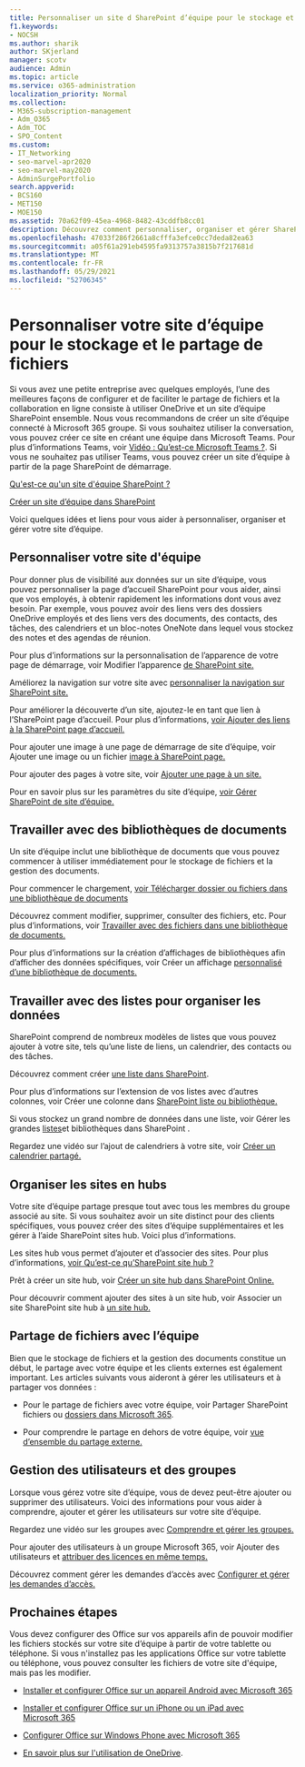 ```yaml
---
title: Personnaliser un site d SharePoint d’équipe pour le stockage et le partage de fichiers
f1.keywords:
- NOCSH
ms.author: sharik
author: SKjerland
manager: scotv
audience: Admin
ms.topic: article
ms.service: o365-administration
localization_priority: Normal
ms.collection:
- M365-subscription-management
- Adm_O365
- Adm_TOC
- SPO_Content
ms.custom:
- IT_Networking
- seo-marvel-apr2020
- seo-marvel-may2020
- AdminSurgePortfolio
search.appverid:
- BCS160
- MET150
- MOE150
ms.assetid: 70a62f09-45ea-4968-8482-43cddfb8cc01
description: Découvrez comment personnaliser, organiser et gérer SharePoint site d’équipe avec des bibliothèques de documents, des listes et des hubs.
ms.openlocfilehash: 47033f286f2661a8cfffa3efce0cc7deda82ea63
ms.sourcegitcommit: a05f61a291eb4595fa9313757a3815b7f217681d
ms.translationtype: MT
ms.contentlocale: fr-FR
ms.lasthandoff: 05/29/2021
ms.locfileid: "52706345"
---
```

# <a name="customize-your-team-site-for-file-storage-and-sharing"></a>Personnaliser votre site d’équipe pour le stockage et le partage de fichiers

Si vous avez une petite entreprise avec quelques employés, l’une des meilleures façons de configurer et de faciliter le partage de fichiers et la collaboration en ligne consiste à utiliser OneDrive et un site d’équipe SharePoint ensemble. Nous vous recommandons de créer un site d’équipe connecté à Microsoft 365 groupe. Si vous souhaitez utiliser la conversation, vous pouvez créer ce site en créant une équipe dans Microsoft Teams. Pour plus d’informations Teams, voir [Vidéo : Qu’est-ce Microsoft Teams ?](https://support.microsoft.com/office/b98d533f-118e-4bae-bf44-3df2470c2b12). Si vous ne souhaitez pas utiliser Teams, vous pouvez créer un site d’équipe à partir de la page SharePoint de démarrage. 
  
[Qu'est-ce qu'un site d'équipe SharePoint ?](https://support.microsoft.com/office/75545757-36c3-46a7-beed-0aaa74f0401e)
  
[Créer un site d’équipe dans SharePoint](https://support.microsoft.com/office/ef10c1e7-15f3-42a3-98aa-b5972711777d)
  
Voici quelques idées et liens pour vous aider à personnaliser, organiser et gérer votre site d’équipe.
  
 
## <a name="customize-your-team-site"></a>Personnaliser votre site d'équipe

Pour donner plus de visibilité aux données sur un site d’équipe, vous pouvez personnaliser la page d’accueil SharePoint pour vous aider, ainsi que vos employés, à obtenir rapidement les informations dont vous avez besoin. Par exemple, vous pouvez avoir des liens vers des dossiers OneDrive employés et des liens vers des documents, des contacts, des tâches, des calendriers et un bloc-notes OneNote dans lequel vous stockez des notes et des agendas de réunion.
  
Pour plus d’informations sur la personnalisation de l’apparence de votre page de démarrage, voir Modifier l’apparence [de SharePoint site.](https://support.microsoft.com/office/06bbadc3-6b04-4a60-9d14-894f6a170818)
  
Améliorez la navigation sur votre site avec [personnaliser la navigation sur SharePoint site.](https://support.microsoft.com/office/3cd61ae7-a9ed-4e1e-bf6d-4655f0bf25ca)
  
Pour améliorer la découverte d’un site, ajoutez-le en tant que lien à l’SharePoint page d’accueil. Pour plus d’informations, [voir Ajouter des liens à la SharePoint page d’accueil.](/sharepoint/change-links-list-on-sharepoint-home-page)
  
Pour ajouter une image à une page de démarrage de site d’équipe, voir Ajouter une image ou un fichier [image à SharePoint page.](https://support.microsoft.com/office/4a9b0e98-c89a-4a41-8adb-b7750dccca16)
  
Pour ajouter des pages à votre site, voir [Ajouter une page à un site.](https://support.microsoft.com/office/b3d46deb-27a6-4b1e-87b8-df851e503dec)
  
Pour en savoir plus sur les paramètres du site d’équipe, [voir Gérer SharePoint de site d’équipe.](https://support.microsoft.com/office/8376034D-D0C7-446E-9178-6AB51C58DF42)
  
## <a name="work-with-document-libraries"></a>Travailler avec des bibliothèques de documents

Un site d’équipe inclut une bibliothèque de documents que vous pouvez commencer à utiliser immédiatement pour le stockage de fichiers et la gestion des documents.

Pour commencer le chargement, [voir Télécharger dossier ou fichiers dans une bibliothèque de documents](https://support.microsoft.com/office/eb18fcba-c953-4d45-8d90-8da66edeacdb)
   
Découvrez comment modifier, supprimer, consulter des fichiers, etc. Pour plus d’informations, voir [Travailler avec des fichiers dans une bibliothèque de documents.](https://support.microsoft.com/office/a9d89171-1673-4892-9dd2-1ca52037dea2)
  
Pour plus d’informations sur la création d’affichages de bibliothèques afin d’afficher des données spécifiques, voir Créer un affichage [personnalisé d’une bibliothèque de documents.](https://support.microsoft.com/office/8f6b08e0-a9a0-4232-9b9b-b374a2ad3da7)
  
## <a name="work-with-lists-to-organize-data"></a>Travailler avec des listes pour organiser les données

SharePoint comprend de nombreux modèles de listes que vous pouvez ajouter à votre site, tels qu’une liste de liens, un calendrier, des contacts ou des tâches.
  
Découvrez comment créer [une liste dans SharePoint](https://support.microsoft.com/office/0D397414-D95F-41EB-ADDD-5E6EFF41B083#ID0EAAGAAA=Online).
  
Pour plus d’informations sur l’extension de vos listes avec d’autres colonnes, voir Créer une colonne dans [SharePoint liste ou bibliothèque.](https://support.microsoft.com/office/2b0361ae-1bd3-41a3-8329-269e5f81cfa2)
  
Si vous stockez un grand nombre de données dans une liste, voir Gérer les grandes [listes](https://support.microsoft.com/office/B8588DAE-9387-48C2-9248-C24122F07C59)et bibliothèques dans SharePoint .
  
Regardez une vidéo sur l’ajout de calendriers à votre site, voir [Créer un calendrier partagé.](https://support.microsoft.com/office/61b96006-70e2-4535-a34f-ee4fc772f798)

## <a name="organize-sites-into-hubs"></a>Organiser les sites en hubs

Votre site d’équipe partage presque tout avec tous les membres du groupe associé au site. Si vous souhaitez avoir un site distinct pour des clients spécifiques, vous pouvez créer des sites d’équipe supplémentaires et les gérer à l’aide SharePoint sites hub. Voici plus d’informations.
  
Les sites hub vous permet d’ajouter et d’associer des sites. Pour plus d’informations, [voir Qu’est-ce qu’SharePoint site hub ?](https://support.microsoft.com/office/fe26ae84-14b7-45b6-a6d1-948b3966427f)
  
Prêt à créer un site hub, voir [Créer un site hub dans SharePoint Online.](/sharepoint/create-hub-site)
  
Pour découvrir comment ajouter des sites à un site hub, voir Associer un site SharePoint site hub à [un site hub.](https://support.microsoft.com/office/ae0009fd-af04-4d3d-917d-88edb43efc05)
  
## <a name="sharing-files-with-the-team"></a>Partage de fichiers avec l’équipe

Bien que le stockage de fichiers et la gestion des documents constitue un début, le partage avec votre équipe et les clients externes est également important. Les articles suivants vous aideront à gérer les utilisateurs et à partager vos données :
  
- Pour le partage de fichiers avec votre équipe, voir Partager SharePoint fichiers ou [dossiers dans Microsoft 365](https://support.microsoft.com/office/1fe37332-0f9a-4719-970e-d2578da4941c).
  
- Pour comprendre le partage en dehors de votre équipe, voir [vue d’ensemble du partage externe.](/sharepoint/external-sharing-overview)
  
## <a name="managing-users-and-groups"></a>Gestion des utilisateurs et des groupes

Lorsque vous gérez votre site d’équipe, vous de devez peut-être ajouter ou supprimer des utilisateurs. Voici des informations pour vous aider à comprendre, ajouter et gérer les utilisateurs sur votre site d’équipe.
  
Regardez une vidéo sur les groupes avec [Comprendre et gérer les groupes.](/learn/m365/) 
  
Pour ajouter des utilisateurs à un groupe Microsoft 365, voir Ajouter des utilisateurs et [attribuer des licences en même temps.](../add-users/add-users.md)
  
Découvrez comment gérer les demandes d’accès avec [Configurer et gérer les demandes d’accès.](https://support.microsoft.com/office/94B26E0B-2822-49D4-929A-8455698654B3)
  
## <a name="next-steps"></a>Prochaines étapes

Vous devez configurer des Office sur vos appareils afin de pouvoir modifier les fichiers stockés sur votre site d’équipe à partir de votre tablette ou téléphone. Si vous n'installez pas les applications Office sur votre tablette ou téléphone, vous pouvez consulter les fichiers de votre site d'équipe, mais pas les modifier. 
    
  - [Installer et configurer Office sur un appareil Android avec Microsoft 365](https://support.microsoft.com/office/cafe9d6f-8b0c-4b03-b20a-12438a82a22d)
    
  - [Installer et configurer Office sur un iPhone ou un iPad avec Microsoft 365](https://support.microsoft.com/office/9df6d10c-7281-4671-8666-6ca8e339b628)
    
  - [Configurer Office sur Windows Phone avec Microsoft 365](https://support.microsoft.com/office/2b7c1b51-a717-45d6-90c9-ee1c1c5ee0b7)
    
- [En savoir plus sur l'utilisation de OneDrive](https://go.microsoft.com/fwlink/?LinkID=511458).